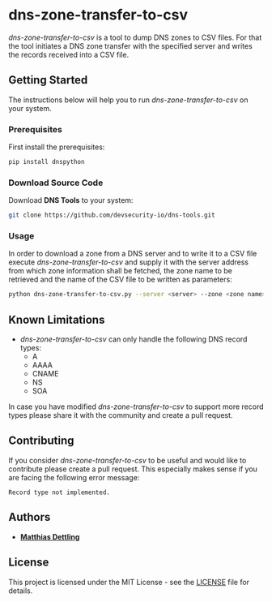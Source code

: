 # dns-zone-transfer-to-csv

*dns-zone-transfer-to-csv* is a tool to dump DNS zones to CSV files. For that
the tool initiates a DNS zone transfer with the specified server and writes the
records received into a CSV file.

## Getting Started

The instructions below will help you to run *dns-zone-transfer-to-csv* on your
system.

### Prerequisites

First install the prerequisites:

```bash
pip install dnspython
```

### Download Source Code

Download **DNS Tools** to your system:

```bash
git clone https://github.com/devsecurity-io/dns-tools.git
```

### Usage

In order to download a zone from a DNS server and to write it to a CSV file
execute *dns-zone-transfer-to-csv* and supply it with the server address from
which zone information shall be fetched, the zone name to be retrieved and the
name of the CSV file to be written as parameters:

```bash
python dns-zone-transfer-to-csv.py --server <server> --zone <zone name> --csv-file <filename>
```

## Known Limitations

- *dns-zone-transfer-to-csv* can only handle the following DNS record types:
  - A
  - AAAA
  - CNAME
  - NS
  - SOA

In case you have modified *dns-zone-transfer-to-csv* to support more record
types please share it with the community and create a pull request.

## Contributing

If you consider *dns-zone-transfer-to-csv* to be useful and would like to
contribute please create a pull request. This especially makes sense if you are
facing the following error message:

``Record type not implemented.``

## Authors

- **[Matthias Dettling](md@devsecurity.io)**

## License

This project is licensed under the MIT License - see the [LICENSE](LICENSE)
file for details.
